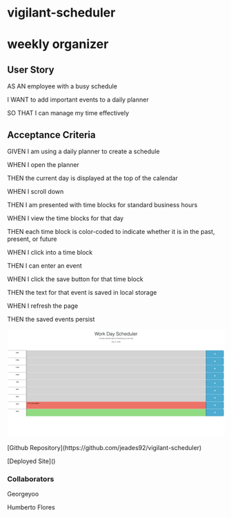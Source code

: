 # vigilant-scheduler

<h1>weekly organizer</h1>

<h2>User Story</h2>

<p>AS AN employee with a busy schedule</p>
<p>I WANT to add important events to a daily planner</p>
<p>SO THAT I can manage my time effectively</p>

<h2>Acceptance Criteria</h2>

<p>GIVEN I am using a daily planner to create a schedule</p>
<p>WHEN I open the planner</p>
<p>THEN the current day is displayed at the top of the calendar</p>
<p>WHEN I scroll down</p>
<p>THEN I am presented with time blocks for standard business hours</p>
<p>WHEN I view the time blocks for that day</p>
<p>THEN each time block is color-coded to indicate whether it is in the past, present, or future</p>
<p>WHEN I click into a time block</p>
<p>THEN I can enter an event</p>
<p>WHEN I click the save button for that time block</p>
<p>THEN the text for that event is saved in local storage</p>
<p>WHEN I refresh the page</p>
<p>THEN the saved events persist</p>

![screenshot](./assets/Screenshot%202023-03-21%20at%204.49.44%20PM.png)

<p>[Github Repository](https://github.com/jeades92/vigilant-scheduler)</p>
<p>[Deployed Site]()</p>

<h3>Collaborators</h3>
<p>Georgeyoo</p>
<p>Humberto Flores</p>